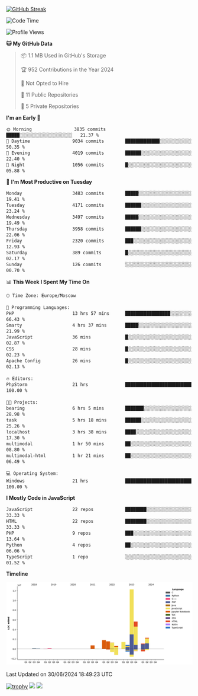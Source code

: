 [![GitHub Streak](https://github-readme-streak-stats.herokuapp.com/?user=yogik10)](https://git.io/streak-stats)
<!--START_SECTION:waka-->
![Code Time](http://img.shields.io/badge/Code%20Time-653%20hrs%2046%20mins-blue)

![Profile Views](http://img.shields.io/badge/Profile%20Views-0-blue)

**🐱 My GitHub Data** 

> 📦 1.1 MB Used in GitHub's Storage 
 > 
> 🏆 952 Contributions in the Year 2024
 > 
> 🚫 Not Opted to Hire
 > 
> 📜 11 Public Repositories 
 > 
> 🔑 5 Private Repositories 
 > 
**I'm an Early 🐤** 

```text
🌞 Morning                3835 commits        █████░░░░░░░░░░░░░░░░░░░░   21.37 % 
🌆 Daytime                9034 commits        █████████████░░░░░░░░░░░░   50.35 % 
🌃 Evening                4019 commits        ██████░░░░░░░░░░░░░░░░░░░   22.40 % 
🌙 Night                  1056 commits        █░░░░░░░░░░░░░░░░░░░░░░░░   05.88 % 
```
📅 **I'm Most Productive on Tuesday** 

```text
Monday                   3483 commits        █████░░░░░░░░░░░░░░░░░░░░   19.41 % 
Tuesday                  4171 commits        ██████░░░░░░░░░░░░░░░░░░░   23.24 % 
Wednesday                3497 commits        █████░░░░░░░░░░░░░░░░░░░░   19.49 % 
Thursday                 3958 commits        ██████░░░░░░░░░░░░░░░░░░░   22.06 % 
Friday                   2320 commits        ███░░░░░░░░░░░░░░░░░░░░░░   12.93 % 
Saturday                 389 commits         █░░░░░░░░░░░░░░░░░░░░░░░░   02.17 % 
Sunday                   126 commits         ░░░░░░░░░░░░░░░░░░░░░░░░░   00.70 % 
```


📊 **This Week I Spent My Time On** 

```text
🕑︎ Time Zone: Europe/Moscow

💬 Programming Languages: 
PHP                      13 hrs 57 mins      █████████████████░░░░░░░░   66.43 % 
Smarty                   4 hrs 37 mins       █████░░░░░░░░░░░░░░░░░░░░   21.99 % 
JavaScript               36 mins             █░░░░░░░░░░░░░░░░░░░░░░░░   02.87 % 
CSS                      28 mins             █░░░░░░░░░░░░░░░░░░░░░░░░   02.23 % 
Apache Config            26 mins             █░░░░░░░░░░░░░░░░░░░░░░░░   02.13 % 

🔥 Editors: 
PhpStorm                 21 hrs              █████████████████████████   100.00 % 

🐱‍💻 Projects: 
bearing                  6 hrs 5 mins        ███████░░░░░░░░░░░░░░░░░░   28.98 % 
task                     5 hrs 18 mins       ██████░░░░░░░░░░░░░░░░░░░   25.26 % 
localhost                3 hrs 38 mins       ████░░░░░░░░░░░░░░░░░░░░░   17.30 % 
multimodal               1 hr 50 mins        ██░░░░░░░░░░░░░░░░░░░░░░░   08.80 % 
multimodal-html          1 hr 21 mins        ██░░░░░░░░░░░░░░░░░░░░░░░   06.49 % 

💻 Operating System: 
Windows                  21 hrs              █████████████████████████   100.00 % 
```

**I Mostly Code in JavaScript** 

```text
JavaScript               22 repos            ████████░░░░░░░░░░░░░░░░░   33.33 % 
HTML                     22 repos            ████████░░░░░░░░░░░░░░░░░   33.33 % 
PHP                      9 repos             ███░░░░░░░░░░░░░░░░░░░░░░   13.64 % 
Python                   4 repos             ██░░░░░░░░░░░░░░░░░░░░░░░   06.06 % 
TypeScript               1 repo              ░░░░░░░░░░░░░░░░░░░░░░░░░   01.52 % 
```



**Timeline**

![Lines of Code chart](https://raw.githubusercontent.com/Yogik10/Yogik10/main/assets/bar_graph.png)


 Last Updated on 30/06/2024 18:49:23 UTC
<!--END_SECTION:waka-->
[![trophy](https://github-profile-trophy.vercel.app/?username=yogik10)](https://github.com/ryo-ma/github-profile-trophy)
![](https://github-profile-summary-cards.vercel.app/api/cards/profile-details?username=yogik10&theme=solarized_dark)
![](https://github-profile-summary-cards.vercel.app/api/cards/most-commit-language?username=yogik10&theme=solarized_dark)


